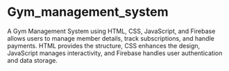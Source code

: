# Gym_management_system
A Gym Management System using HTML, CSS, JavaScript, and Firebase allows users to manage member details, track subscriptions, and handle payments. HTML provides the structure, CSS enhances the design, JavaScript manages interactivity, and Firebase handles user authentication and data storage.
